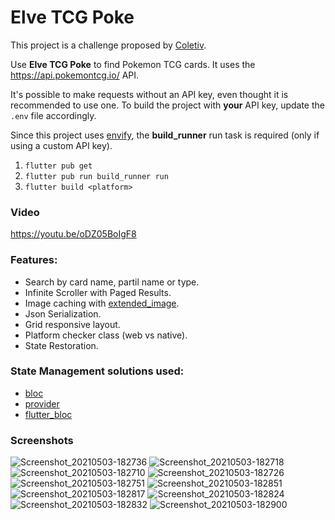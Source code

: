 # Elve TCG Poke

This project is a challenge proposed by [Coletiv](https://coletiv.com/).

Use **Elve TCG Poke** to find Pokemon TCG cards. It uses the https://api.pokemontcg.io/ API.

It's possible to make requests without an API key, even thought it is recommended to use one.
To build the project with **your** API key, update the `.env` file accordingly.

Since this project uses [envify](https://pub.dev/packages/envify), the **build_runner** run task is required (only if using a custom API key).

1. `flutter pub get`
2. `flutter pub run build_runner run`
3. `flutter build <platform>`

### Video

https://youtu.be/oDZ05BoIgF8

### Features:
- Search by card name, partil name or type.
- Infinite Scroller with Paged Results.
- Image caching with [extended_image](https://pub.dev/packages/extended_image).
- Json Serialization.
- Grid responsive layout.
- Platform checker class (web vs native).
- State Restoration.

### State Management solutions used:
- [bloc](https://pub.dev/packages/bloc)
- [provider](https://pub.dev/packages/provider)
- [flutter_bloc](https://pub.dev/packages/flutter_bloc)


### Screenshots

![Screenshot_20210503-182736](https://user-images.githubusercontent.com/25188825/116910996-39a50d00-ac3e-11eb-952a-8d8561747ad8.png)
![Screenshot_20210503-182718](https://user-images.githubusercontent.com/25188825/116910992-390c7680-ac3e-11eb-83c0-bb13d8b0094f.png)
![Screenshot_20210503-182710](https://user-images.githubusercontent.com/25188825/116910989-3873e000-ac3e-11eb-9819-89dada1b8eff.png)
![Screenshot_20210503-182726](https://user-images.githubusercontent.com/25188825/116910994-39a50d00-ac3e-11eb-8984-46f78e09eb2b.png)
![Screenshot_20210503-182751](https://user-images.githubusercontent.com/25188825/116910973-36118600-ac3e-11eb-9d6b-dbfe57dd0623.png)
![Screenshot_20210503-182851](https://user-images.githubusercontent.com/25188825/116910985-37db4980-ac3e-11eb-894f-36099696174b.png)
![Screenshot_20210503-182817](https://user-images.githubusercontent.com/25188825/116910977-3742b300-ac3e-11eb-85bf-dc791fcf2e57.png)
![Screenshot_20210503-182824](https://user-images.githubusercontent.com/25188825/116910981-3742b300-ac3e-11eb-9015-62b4cb421d28.png)
![Screenshot_20210503-182832](https://user-images.githubusercontent.com/25188825/116910982-37db4980-ac3e-11eb-912f-ad8be409ab1a.png)
![Screenshot_20210503-182900](https://user-images.githubusercontent.com/25188825/116910987-3873e000-ac3e-11eb-9545-5cd608211f8b.png)
